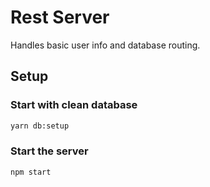 # Rest Server

Handles basic user info and database routing.

## Setup

### Start with clean database

```bash
yarn db:setup
```

### Start the server

```bash
npm start
```